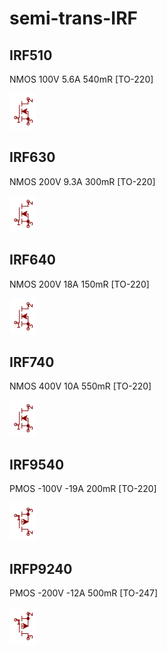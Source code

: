 # semi-trans-IRF

## IRF510
NMOS 100V 5.6A 540mR [TO-220]

![IRF510__1__1](/images/_semi__NMOS__1__1.png?raw=true) 

## IRF630
NMOS 200V 9.3A 300mR [TO-220]

![IRF630__1__1](/images/_semi__NMOS__1__1.png?raw=true) 

## IRF640
NMOS 200V 18A 150mR [TO-220]

![IRF640__1__1](/images/_semi__NMOS__1__1.png?raw=true) 

## IRF740
NMOS 400V 10A 550mR [TO-220]

![IRF740__1__1](/images/_semi__NMOS__1__1.png?raw=true) 

## IRF9540
PMOS -100V -19A 200mR [TO-220]

![IRF9540__1__1](/images/semi-trans-IRF__IRF9540__1__1.png?raw=true) 

## IRFP9240
PMOS -200V -12A 500mR [TO-247]

![IRFP9240__1__1](/images/semi-trans-generic__BSS84__1__1.png?raw=true) 

